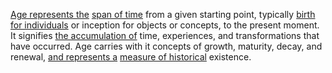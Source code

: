 
[Age represents the](1/2/2/1/2/.Age) [span of time](1/2/1/3/1/1/2/.Duration) from a given starting point, typically [birth for individuals](2/1/1/2/2/2/1/2/3/.Birth) or inception for objects or concepts, to the present moment. It signifies [the accumulation of](1/1/3/2/3/2/3/.Accumulation) time, experiences, and transformations that have occurred. Age carries with it concepts of growth, maturity, decay, and renewal, [and represents a](1/3/3/1/2/2/_Opposition-Conjunction) [measure of historical](1/2/2/1/3/3/.Millennium) existence.

